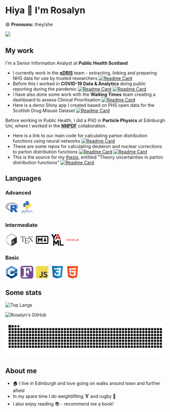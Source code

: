 # Hiya 👋 I'm Rosalyn
😄 **Pronouns:** they/she

<img src="https://i.giphy.com/media/v1.Y2lkPTc5MGI3NjExZHlvOHpncXZsZXlseWNrNmF1MXI5anNnbmh4MGRtbWN0dXg3enNqaSZlcD12MV9pbnRlcm5hbF9naWZfYnlfaWQmY3Q9Zw/xUPGcigl4eOfc6hA5y/giphy.gif" width="150"> 

## My work
I'm a Senior Information Analyst at **Public Health Scotland**
* I currently work in the [**eDRIS**](https://publichealthscotland.scot/services/data-research-and-innovation-services/electronic-data-research-and-innovation-service-edris/overview/what-is-edris/) team - extracting, linking and preparing NHS data for use by trusted researchers [![Readme Card](https://github-readme-stats.vercel.app/api/pin/?username=Public-Health-Scotland&repo=dose_instructions_parser&theme=graywhite)](https://github.com/Public-Health-Scotland/dose_instructions_parser)
* Before this I worked in **COVID-19 Data & Analytics** doing public reporting during the pandemic [![Readme Card](https://github-readme-stats.vercel.app/api/pin/?username=Public-Health-Scotland&repo=covid-19_respiratory_surveillance_dashboard&theme=graywhite)](https://github.com/Public-Health-Scotland/covid-19_respiratory_surveillance_dashboard) [![Readme Card](https://github-readme-stats.vercel.app/api/pin/?username=RosalynLP&repo=friendlyloader&theme=graywhite)](https://github.com/RosalynLP/friendlyloader)
* I have also done some work with the **Waiting Times** team creating a dashboard to assess Clinical Prioritisation [![Readme Card](https://github-readme-stats.vercel.app/api/pin/?username=Public-Health-Scotland&repo=Waiting_Times_Clinical_Prioritisation&theme=graywhite)](https://github.com/Public-Health-Scotland/Waiting_Times_Clinical_Prioritisation)
* Here is a demo Shiny app I created based on PHS open data for the Scottish Drug Misuse Dataset [![Readme Card](https://github-readme-stats.vercel.app/api/pin/?username=RosalynLP&repo=sdmd_exploration&theme=graywhite)](https://github.com/RosalynLP/sdmd_exploration)

Before working in Public Health, I did a PhD in **Particle Physics** at Edinburgh Uni, where I worked in the [**NNPDF**]([https://github.com/NNPDF/nnpdf](https://nnpdf.mi.infn.it/)) collaboration. 
* Here is a link to our main code for calculating parton distribution functions using neural networks [![Readme Card](https://github-readme-stats.vercel.app/api/pin/?username=NNPDF&repo=nnpdf&theme=graywhite)](https://github.com/NNPDF/nnpdf)
* These are some repos for calculating deuteron and nuclear corrections to parton distribution functions [![Readme Card](https://github-readme-stats.vercel.app/api/pin/?username=RosalynLP&repo=nuclear_covmat&theme=graywhite)](https://github.com/RosalynLP/nuclear_covmat) [![Readme Card](https://github-readme-stats.vercel.app/api/pin/?username=RosalynLP&repo=deuteron_corrections&theme=graywhite)](https://github.com/RosalynLP/deuteron_corrections)
* This is the source for my [thesis](https://era.ed.ac.uk/handle/1842/38570?show=full), entitled "Theory uncertainties in parton distribution functions"  [![Readme Card](https://github-readme-stats.vercel.app/api/pin/?username=RosalynLP&repo=thesis&theme=graywhite)](https://github.com/RosalynLP/thesis) 

## Languages

### Advanced
<div>
  <img src="https://github.com/devicons/devicon/blob/master/icons/r/r-original.svg" title="R" alt="R" width="40" height="40"/>&nbsp;
  <img src="https://github.com/devicons/devicon/blob/master/icons/python/python-original-wordmark.svg" title="Python" alt="Python" width="40" height="40"/>&nbsp;
</div>

### Intermediate

<div>
  <img src="https://github.com/devicons/devicon/blob/master/icons/bash/bash-original.svg" title="bash" alt="bash" width="40" height="40"/>&nbsp;
  <img src="https://github.com/devicons/devicon/blob/master/icons/tex/tex-original.svg" title="TeX" alt="TeX" width="40" height="40"/>&nbsp;
  <img src="https://github.com/devicons/devicon/blob/master/icons/markdown/markdown-original.svg" title="markdown" alt="markdown" width="40" height="40"/>&nbsp;
  <img src="https://github.com/devicons/devicon/blob/master/icons/yaml/yaml-original.svg" title="yaml" alt="yaml" width="40" height="40"/>&nbsp;
  <img src="https://github.com/devicons/devicon/blob/master/icons/oracle/oracle-original.svg" title="oracle (SQL)" alt="oracle (SQL)" width="40" height="40"/>&nbsp;
</div>

### Basic

<div>
  <img src="https://github.com/devicons/devicon/blob/master/icons/cplusplus/cplusplus-original.svg" title="C++" alt="C++" width="40" height="40"/>&nbsp;
  <img src="https://github.com/devicons/devicon/blob/master/icons/fortran/fortran-original.svg" title="FORTRAN" alt="FORTRAN" width="40" height="40"/>&nbsp;
  <img src="https://github.com/devicons/devicon/blob/master/icons/javascript/javascript-original.svg" title="javascript" alt="javascript" width="40" height="40"/>&nbsp;
  <img src="https://github.com/devicons/devicon/blob/master/icons/css3/css3-original.svg" title="css" alt="css" width="40" height="40"/>&nbsp;
  <img src="https://github.com/devicons/devicon/blob/master/icons/html5/html5-original.svg" title="html" alt="html" width="40" height="40"/>&nbsp;
</div>

## Some stats

![Top Langs](https://github-readme-stats.vercel.app/api/top-langs/?username=RosalynLP&&hide_progress=true&theme=graywhite)

![Rosalyn's GitHub](https://github-readme-stats.vercel.app/api?username=RosalynLP&show_icons=true&theme=graywhite&show=prs_merged&rank_icon=)

![Snake animation](https://github.com/RosalynLP/RosalynLP/blob/output/github-contribution-grid-snake.svg)


## About me

* :house: I live in Edinburgh and love going on walks around town and further afield
* In my spare time I do weightlifting 🏋️ and rugby 🏉
* I also enjoy reading :books: - recommend me a book! 




